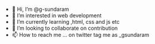 - 👋 Hi, I’m @g-sundaram
- 👀 I’m interested in web development 
- 🌱 I’m currently learning ,html, css and js etc
- 💞️ I’m looking to collaborate on contribution 
- 📫 How to reach me ... on twitter tag me as _gsundaram

<!---
g-sundaram/g-sundaram is a ✨ special ✨ repository because its `README.md` (this file) appears on your GitHub profile.
You can click the Preview link to take a look at your changes.
--->

